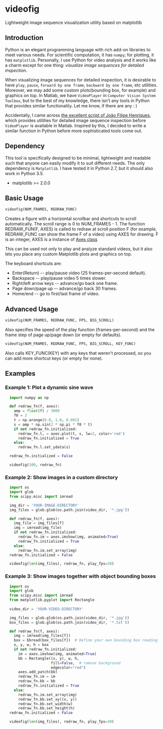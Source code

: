 # videofig
Lightweight image sequence visualization utility based on matplotlib

## Introduction
Python is an elegant programming language with rich add-on libraries to meet various needs. For scientific computation, it has `numpy`; for plotting, it has `matplotlib`. Personally, I use Python for video analysis and it works like a charm except for one thing: *visualize image sequences for detailed inspection*. 
 
When visualizing image sequences for detailed inspection, it is desirable to have `play`, `pause`, `forward by one frame`, `backward by one frame`, etc utilities. Moreover, we may add some custom plots(bounding box, for example) and graphics on top. In Matlab, we have `VideoPlayer` in `Computer Vision System Toolbox`, but to the best of my knowledge, there isn't any tools in Python that provides similar functionality. Let me know, if there are any : )
 
Accidentally, I came across [the excellent script of João Filipe Henriques](https://www.mathworks.com/matlabcentral/fileexchange/29544-figure-to-play-and-analyze-videos-with-custom-plots-on-top?focused=5172704&tab=function
), which provides utilities for detailed image sequence inspection before `VideoPlayer` is available in Matlab. Inspired by this, I decided to write a similar function in Python before more sophisticated tools come out.

## Dependency
This tool is specifically designed to be minimal, lightweight and readable such that anyone can easily modify it to suit different needs. The only dependency is `Matplotlib`. I have tested it in Python 2.7, but it should also work in Python 3.5.

- matplotlib >= 2.0.0
 
## Basic Usage
```python
videofig(NUM_FRAMES, REDRAW_FUNC)
```

Creates a figure with a horizontal scrollbar and shortcuts to scroll automatically.
The scroll range is 0 to NUM_FRAMES - 1. The function REDRAW_FUN(F, AXES) is called to
redraw at scroll position F (for example, REDRAW_FUNC can show the frame F of a video)
using AXES for drawing. F is an integer, AXES is a instance of [Axes class](https://matplotlib.org/api/axes_api.html)

This can be used not only to play and analyze standard videos, but it also lets you place
any custom Matplotlib plots and graphics on top.

The keyboard shortcuts are:
+ Enter(Return) -- play/pause video (25 frames-per-second default).
+ Backspace -- play/pause video 5 times slower.
+ Right/left arrow keys -- advance/go back one frame.
+ Page down/page up -- advance/go back 30 frames.
+ Home/end -- go to first/last frame of video.

## Advanced Usage
```python
videofig(NUM_FRAMES, REDRAW_FUNC, FPS, BIG_SCROLL)
```
Also specifies the speed of the play function (frames-per-second) and
the frame step of page up/page down (or empty for defaults).

```python
videofig(NUM_FRAMES, REDRAW_FUNC, FPS, BIG_SCROLL, KEY_FUNC)
```
Also calls KEY_FUNC(KEY) with any keys that weren't processed, so you
can add more shortcut keys (or empty for none).

## Examples
### Example 1: Plot a dynamic sine wave
```python
  import numpy as np

  def redraw_fn(f, axes):
    amp = float(f) / 3000
    f0 = 3
    t = np.arange(0.0, 1.0, 0.001)
    s = amp * np.sin(2 * np.pi * f0 * t)
    if not redraw_fn.initialized:
      redraw_fn.l, = axes.plot(t, s, lw=2, color='red')
      redraw_fn.initialized = True
    else:
      redraw_fn.l.set_ydata(s)

  redraw_fn.initialized = False

  videofig(100, redraw_fn)
```

### Example 2: Show images in a custom directory
```python
  import os
  import glob
  from scipy.misc import imread

  img_dir = 'YOUR-IMAGE-DIRECTORY'
  img_files = glob.glob(os.path.join(video_dir, '*.jpg'))

  def redraw_fn(f, axes):
    img_file = img_files[f]
    img = imread(img_file)
    if not redraw_fn.initialized:
      redraw_fn.im = axes.imshow(img, animated=True)
      redraw_fn.initialized = True
    else:
      redraw_fn.im.set_array(img)
  redraw_fn.initialized = False

  videofig(len(img_files), redraw_fn, play_fps=30)
```

### Example 3: Show images together with object bounding boxes
```python
  import os
  import glob
  from scipy.misc import imread
  from matplotlib.pyplot import Rectangle
  
  video_dir = 'YOUR-VIDEO-DIRECTORY'

  img_files = glob.glob(os.path.join(video_dir, '*.jpg'))
  box_files = glob.glob(os.path.join(video_dir, '*.txt'))

  def redraw_fn(f, axes):
    img = imread(img_files[f])
    box = bbread(box_files[f])  # Define your own bounding box reading utility
    x, y, w, h = box
    if not redraw_fn.initialized:
      im = axes.imshow(img, animated=True)
      bb = Rectangle((x, y), w, h,
                     fill=False,  # remove background
                     edgecolor="red")
      axes.add_patch(bb)
      redraw_fn.im = im
      redraw_fn.bb = bb
      redraw_fn.initialized = True
    else:
      redraw_fn.im.set_array(img)
      redraw_fn.bb.set_xy((x, y))
      redraw_fn.bb.set_width(w)
      redraw_fn.bb.set_height(h)
  redraw_fn.initialized = False

  videofig(len(img_files), redraw_fn, play_fps=30)
```
